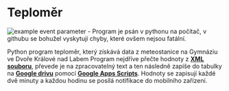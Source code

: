 # Teploměr
![example event parameter](https://github.com/ProstoPetrxd/Teplomer/actions/workflows/pylint.yml/badge.svg) - Program je psán v pythonu na počítač, v githubu se bohužel vyskytují chyby, které ovšem nejsou fatální.

Python program teploměr, který získává data z meteostanice na Gymnáziu ve Dvoře Králové nad Labem
Program nejdříve přečte hodnoty z <b><a href="http://moje.meteo-pocasi.cz/environment/web/me220012/xml/xml.xml?USID=1673&_=1684220025754" target="_blank">XML souboru</a></b>, 
převede je na zpracovatelný text a ten následně zapíše do tabulky na <b><a href="https://docs.google.com/spreadsheets/d/1IW56MOHPfkZLbOVdcOHwZlVQ1qMjMGtHqwEHfrzlKH8/edit#gid=0" target="_blank">Google drivu</a></b>
pomocí <b><a href="https://script.google.com/home/projects/1toAQ6DrrOEdmX3YBgh3j0tDDZqbMweVSt0bsPVZ875BEaDtpOoFnvYvK/edit" target="_blank">Google Apps Scripts</a></b>. 
Hodnoty se zapisují každé dvě minuty a každou hodinu se posílá notifikace do mobilního zařízení.
